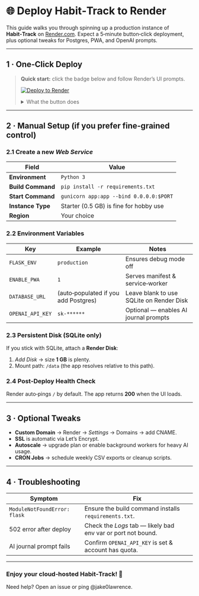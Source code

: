 # 🌐 Deploy Habit‑Track to Render

This guide walks you through spinning up a production instance of **Habit‑Track** on [Render.com](https://render.com/). Expect a 5‑minute button‑click deployment, plus optional tweaks for Postgres, PWA, and OpenAI prompts.

---

## 1 · One‑Click Deploy

> **Quick start:** click the badge below and follow Render’s UI prompts.
>
> [![Deploy to Render](https://render.com/images/deploy-to-render-button.svg)](https://render.com/deploy)
>
> <details>
> <summary>What the button does</summary>
> It forks this repo, provisions a free Web Service, attaches a Postgres instance (if you leave `DATABASE_URL` blank it uses on‑disk SQLite), and sets the default start command.
> </details>

---

## 2 · Manual Setup (if you prefer fine‑grained control)

### 2.1 Create a new *Web Service*

| Field             | Value                                   |
| ----------------- | --------------------------------------- |
| **Environment**   | `Python 3`                              |
| **Build Command** | `pip install -r requirements.txt`       |
| **Start Command** | `gunicorn app:app --bind 0.0.0.0:$PORT` |
| **Instance Type** | Starter (0.5 GB) is fine for hobby use  |
| **Region**        | Your choice                             |

### 2.2 Environment Variables

| Key              | Example                              | Notes                                    |
| ---------------- | ------------------------------------ | ---------------------------------------- |
| `FLASK_ENV`      | `production`                         | Ensures debug mode off                   |
| `ENABLE_PWA`     | `1`                                  | Serves manifest & service‑worker         |
| `DATABASE_URL`   | (auto‑populated if you add Postgres) | Leave blank to use SQLite on Render Disk |
| `OPENAI_API_KEY` | `sk‑******`                          | Optional — enables AI journal prompts    |

### 2.3 Persistent Disk (SQLite only)

If you stick with SQLite, attach a **Render Disk**:

1. *Add Disk* → size **1 GB** is plenty.
2. Mount path: `/data` (the app resolves relative to this path).

### 2.4 Post‑Deploy Health Check

Render auto‑pings `/` by default. The app returns **200** when the UI loads.

---

## 3 · Optional Tweaks

* **Custom Domain** → Render → *Settings* → Domains → add CNAME.
* **SSL** is automatic via Let’s Encrypt.
* **Autoscale** → upgrade plan or enable background workers for heavy AI usage.
* **CRON Jobs** → schedule weekly CSV exports or cleanup scripts.

---

## 4 · Troubleshooting

| Symptom                      | Fix                                                          |
| ---------------------------- | ------------------------------------------------------------ |
| `ModuleNotFoundError: flask` | Ensure the build command installs `requirements.txt`.        |
| 502 error after deploy       | Check the *Logs* tab — likely bad env var or port not bound. |
| AI journal prompt fails      | Confirm `OPENAI_API_KEY` is set & account has quota.         |

---

### Enjoy your cloud‑hosted Habit‑Track! 🎉

Need help? Open an issue or ping @jake0lawrence.
